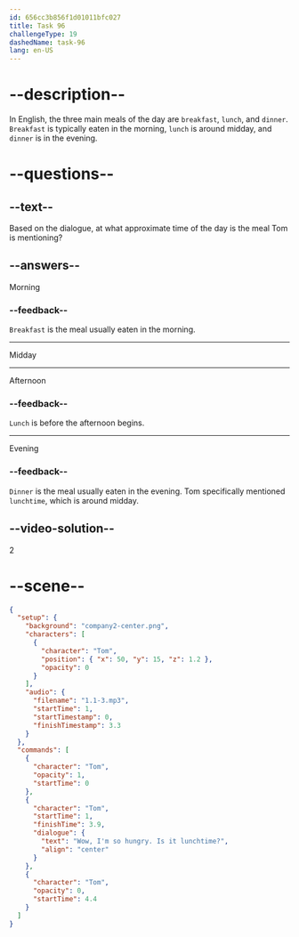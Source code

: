 ```yaml
---
id: 656cc3b856f1d01011bfc027
title: Task 96
challengeType: 19
dashedName: task-96
lang: en-US
---
```


<!--
AUDIO REFERENCE:
Tom: Wow, I'm so hungry. Is it lunchtime?
-->

# --description--

In English, the three main meals of the day are `breakfast`, `lunch`, and `dinner`. `Breakfast` is typically eaten in the morning, `lunch` is around midday, and `dinner` is in the evening.

# --questions--

## --text--

Based on the dialogue, at what approximate time of the day is the meal Tom is mentioning?

## --answers--

Morning

### --feedback--

`Breakfast` is the meal usually eaten in the morning.

---

Midday

---

Afternoon

### --feedback--

`Lunch` is before the afternoon begins.

---

Evening

### --feedback--

`Dinner` is the meal usually eaten in the evening. Tom specifically mentioned `lunchtime`, which is around midday.

## --video-solution--

2

# --scene--

```json
{
  "setup": {
    "background": "company2-center.png",
    "characters": [
      {
        "character": "Tom",
        "position": { "x": 50, "y": 15, "z": 1.2 },
        "opacity": 0
      }
    ],
    "audio": {
      "filename": "1.1-3.mp3",
      "startTime": 1,
      "startTimestamp": 0,
      "finishTimestamp": 3.3
    }
  },
  "commands": [
    {
      "character": "Tom",
      "opacity": 1,
      "startTime": 0
    },
    {
      "character": "Tom",
      "startTime": 1,
      "finishTime": 3.9,
      "dialogue": {
        "text": "Wow, I'm so hungry. Is it lunchtime?",
        "align": "center"
      }
    },
    {
      "character": "Tom",
      "opacity": 0,
      "startTime": 4.4
    }
  ]
}
```

